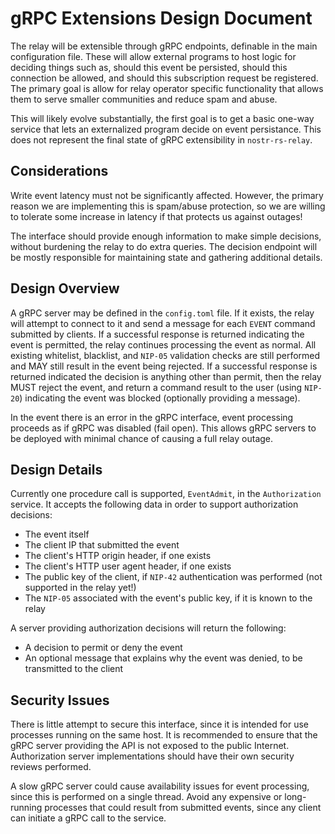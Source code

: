 # gRPC Extensions Design Document

The relay will be extensible through gRPC endpoints, definable in the
main configuration file.  These will allow external programs to host
logic for deciding things such as, should this event be persisted,
should this connection be allowed, and should this subscription
request be registered.  The primary goal is allow for relay operator
specific functionality that allows them to serve smaller communities
and reduce spam and abuse.

This will likely evolve substantially, the first goal is to get a
basic one-way service that lets an externalized program decide on
event persistance.  This does not represent the final state of gRPC
extensibility in `nostr-rs-relay`.

## Considerations

Write event latency must not be significantly affected.  However, the
primary reason we are implementing this is spam/abuse protection, so
we are willing to tolerate some increase in latency if that protects
us against outages!

The interface should provide enough information to make simple
decisions, without burdening the relay to do extra queries.  The
decision endpoint will be mostly responsible for maintaining state and
gathering additional details.

## Design Overview

A gRPC server may be defined in the `config.toml` file.  If it exists,
the relay will attempt to connect to it and send a message for each
`EVENT` command submitted by clients.  If a successful response is
returned indicating the event is permitted, the relay continues
processing the event as normal.  All existing whitelist, blacklist,
and `NIP-05` validation checks are still performed and MAY still
result in the event being rejected.  If a successful response is
returned indicated the decision is anything other than permit, then
the relay MUST reject the event, and return a command result to the
user (using `NIP-20`) indicating the event was blocked (optionally
providing a message).

In the event there is an error in the gRPC interface, event processing
proceeds as if gRPC was disabled (fail open).  This allows gRPC
servers to be deployed with minimal chance of causing a full relay
outage.

## Design Details

Currently one procedure call is supported, `EventAdmit`, in the
`Authorization` service.  It accepts the following data in order to
support authorization decisions:

- The event itself
- The client IP that submitted the event
- The client's HTTP origin header, if one exists
- The client's HTTP user agent header, if one exists
- The public key of the client, if `NIP-42` authentication was
  performed (not supported in the relay yet!)
- The `NIP-05` associated with the event's public key, if it is known
  to the relay

A server providing authorization decisions will return the following:

- A decision to permit or deny the event
- An optional message that explains why the event was denied, to be
  transmitted to the client

## Security Issues

There is little attempt to secure this interface, since it is intended
for use processes running on the same host.  It is recommended to
ensure that the gRPC server providing the API is not exposed to the
public Internet.  Authorization server implementations should have
their own security reviews performed.

A slow gRPC server could cause availability issues for event
processing, since this is performed on a single thread.  Avoid any
expensive or long-running processes that could result from submitted
events, since any client can initiate a gRPC call to the service.
